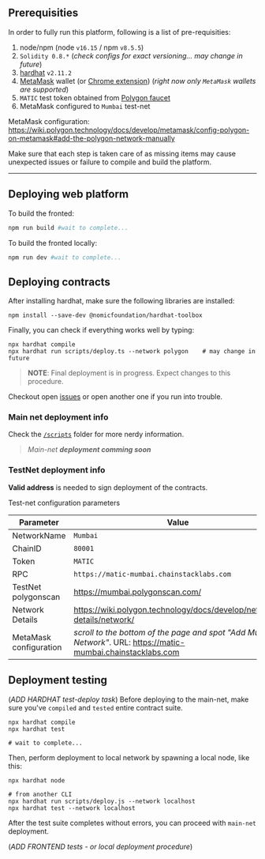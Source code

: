 ## Prerequisities
In order to fully run this platform, following is a list of pre-requisities:
1. node/npm (node `v16.15` / npm `v8.5.5`)
2. `Solidity 0.8.*` (_check configs for exact versioning... may change in future_)
3. [hardhat](https://hardhat.org/getting-started/#installation) `v2.11.2`
4. [MetaMask](https://metamask.io/) wallet (or [Chrome extension](https://chrome.google.com/webstore/detail/metamask/nkbihfbeogaeaoehlefnkodbefgpgknn?hl=en)) (_right now only `MetaMask` wallets are supported_)
5. `MATIC` test token obtained from [Polygon faucet](https://faucet.polygon.technology/)
6. MetaMask configured to `Mumbai` test-net

MetaMask configuration: https://wiki.polygon.technology/docs/develop/metamask/config-polygon-on-metamask#add-the-polygon-network-manually

Make sure that each step is taken care of as missing items may cause unexpected issues or failure to compile and build the platform.

--- 
## Deploying web platform
To build the fronted:
```bash
npm run build #wait to complete...
```

To build the fronted locally:
```bash
npm run dev #wait to complete...
```

## Deploying contracts

After installing hardhat, make sure the following libraries are installed:
```
npm install --save-dev @nomicfoundation/hardhat-toolbox
```

Finally, you can check if everything works well by typing:
```
npx hardhat compile
npx hardhat run scripts/deploy.ts --network polygon    # may change in future
```

> **NOTE**: Final deployment is in progress. Expect changes to this procedure.

Checkout open [issues](https://github.com/vexy/simple_voting/issues) or open another one if you run into trouble.

### Main net deployment info
Check the [`/scripts`](/scripts/) folder for more nerdy information.

> _Main-net **deployment comming soon**_

### TestNet deployment info
**Valid address** is needed to sign deployment of the contracts.  

Test-net configuration parameters

|Parameter|Value|
|-|-|
|NetworkName|`Mumbai`|
|ChainID|`80001`|
|Token|`MATIC`|
|RPC|`https://matic-mumbai.chainstacklabs.com`|
|TestNet polygonscan|https://mumbai.polygonscan.com/|
|Network Details|https://wiki.polygon.technology/docs/develop/network-details/network/|
|MetaMask configuration| _scroll to the bottom of the page and spot "Add Mumbai Network"_. URL: https://matic-mumbai.chainstacklabs.com|

## Deployment testing
(_ADD HARDHAT test-deploy task_)
Before deploying to the main-net, make sure you've `compiled` and `tested` entire contract suite.
```
npx hardhat compile
npx hardhat test

# wait to complete...
```

Then, perform deployment to local network by spawning a local node, like this:
```
npx hardhat node

# from another CLI
npx hardhat run scripts/deploy.js --network localhost
npx hardhat test --network localhost
```

After the test suite completes without errors, you can proceed with `main-net` deployment.

(_ADD FRONTEND tests - or local deployment procedure_)